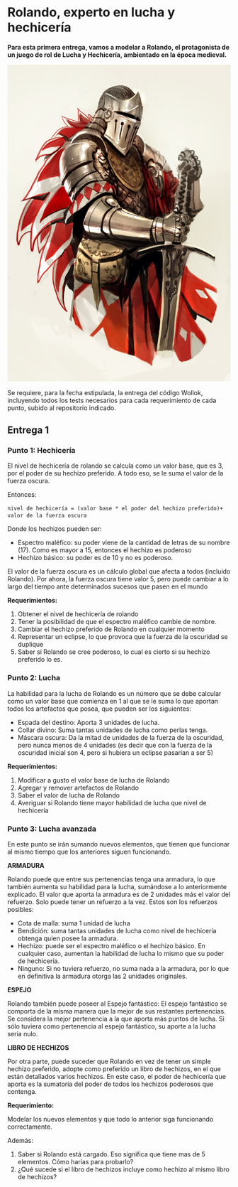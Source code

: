 # Rolando, experto en lucha y hechicería    
**Para esta primera entrega, vamos a modelar a Rolando, el protagonista de un juego de rol de Lucha y Hechicería, ambientado en la época medieval.**

![](guerrero.jpg)

Se requiere, para la fecha estipulada, la entrega del código Wollok, incluyendo todos los tests necesarios para cada requerimiento de cada punto, subido al repositorio indicado.

## Entrega 1 

### Punto 1: Hechicería
El nivel de hechicería de rolando se calcula como un valor base, que es 3, por el poder de su hechizo preferido. A todo eso, se le suma el valor de la fuerza oscura.

Entonces:

	nivel de hechicería = (valor base * el poder del hechizo preferido)+ valor de la fuerza oscura

Donde los hechizos pueden ser:
- Espectro maléfico: su poder viene de la cantidad de letras de su nombre (17). Como es mayor a 15, entonces el hechizo es poderoso 
- Hechizo básico: su poder es de 10 y no es poderoso.

El valor de la fuerza oscura es un cálculo global que afecta a todos (incluído Rolando). Por ahora, la fuerza oscura tiene valor 5, pero puede cambiar a lo largo del tiempo ante determinados sucesos que pasen en el mundo

**Requerimientos:**
1. Obtener el nivel de hechicería de rolando
2. Tener la posibilidad de que el espectro maléfico cambie de nombre.
3. Cambiar el hechizo preferido de Rolando en cualquier momento
4. Representar un eclipse, lo que provoca que la fuerza de la oscuridad se duplique
5. Saber si Rolando se cree poderoso, lo cual es cierto si su hechizo preferido lo es.


### Punto 2: Lucha 
La habilidad para la lucha de Rolando es un número que se debe calcular como un valor base que comienza en 1 al que se le suma lo que aportan todos los artefactos que posea, que pueden ser los siguientes:

- Espada del destino: Aporta 3 unidades de lucha. 
- Collar divino: Suma tantas unidades de lucha como perlas tenga.
- Máscara oscura: Da la mitad de unidades de la fuerza de la oscuridad, pero nunca menos de 4 unidades (es decir que con la fuerza de la oscuridad inicial son 4, pero si hubiera un eclipse pasarían a ser 5)

**Requerimientos:**
1. Modificar a gusto el valor base de lucha de Rolando
2. Agregar y remover artefactos de Rolando
3. Saber el valor de lucha de Rolando
4. Averiguar si Rolando tiene mayor habilidad de lucha que nivel de hechicería

### Punto 3: Lucha avanzada
En este punto se irán sumando nuevos elementos, que tienen que funcionar al mismo tiempo que los anteriores siguen funcionando.

**ARMADURA**

Rolando puede que entre sus pertenencias tenga una armadura, lo que también aumenta su habilidad para la lucha, sumándose a lo anteriormente explicado. El valor que aporta la armadura es de 2 unidades más el valor del refuerzo. Solo puede tener un refuerzo a la vez. Estos son los refuerzos posibles:
- Cota de malla: suma 1 unidad de lucha
- Bendición: suma tantas unidades de lucha como nivel de hechicería obtenga quien posee la armadura.
- Hechizo: puede ser el espectro maléfico o el hechizo básico. En cualquier caso, aumentan la habilidad de lucha lo mismo que su poder de hechicería. 
- Ninguno: Si no tuviera refuerzo, no suma nada a la armadura, por lo que en definitiva la armadura otorga las 2 unidades originales. 

**ESPEJO**

Rolando también puede poseer al Espejo fantástico: El espejo fantástico se comporta de la misma manera que la mejor de sus restantes pertenencias. Se considera la mejor pertenencia a la que aporta más puntos de lucha. Si sólo tuviera como pertenencia al espejo fantástico, su aporte a la lucha sería nulo.

**LIBRO DE HECHIZOS**

Por otra parte, puede suceder que Rolando en vez de tener un simple hechizo preferido, adopte como preferido un libro de hechizos, en el que están detallados varios hechizos. En este caso, el poder de hechicería que aporta es la sumatoria del poder de todos los hechizos poderosos que contenga.

**Requerimiento:** 

Modelar los nuevos elementos y que todo lo anterior siga funcionando correctamente.

Además:
1. Saber si Rolando está cargado. Eso significa que tiene mas de 5 elementos. Cómo harías para probarlo?
2. ¿Qué sucede si el libro de hechizos incluye como hechizo al mismo libro de hechizos?

